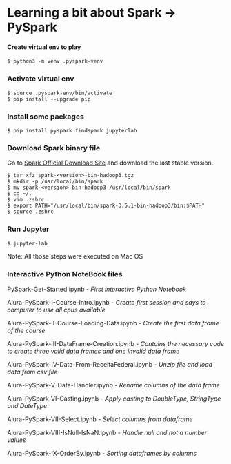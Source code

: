 # Learning a bit about Spark -> PySpark

#### Create virtual env to play 
```
$ python3 -m venv .pyspark-venv
```

### Activate virtual env 
```
$ source .pyspark-env/bin/activate
$ pip install --upgrade pip
```

### Install some packages 
```
$ pip install pyspark findspark jupyterlab
```

### Download Spark binary file
Go to [Spark Official Download Site](https://spark.apache.org/downloads.html) and download the last stable version.

```
$ tar xfz spark-<version>-bin-hadoop3.tgz
$ mkdir -p /usr/local/bin/spark
$ mv spark-<version>-bin-hadoop3 /usr/local/bin/spark
$ cd ~/.
$ vim .zshrc
$ export PATH="/usr/local/bin/spark-3.5.1-bin-hadoop3/bin:$PATH"
$ source .zshrc
```

### Run Jupyter

```
$ jupyter-lab
```

Note: All those steps were executed on Mac OS 


### Interactive Python NoteBook files

PySpark-Get-Started.ipynb - *First interactive Python Notebook* 

Alura-PySpark-I-Course-Intro.ipynb - *Create first session and says to computer to use all cpus available* 

Alura-PySpark-II-Course-Loading-Data.ipynb - *Create the first data frame of the course*

Alura-PySpark-III-DataFrame-Creation.ipynb - *Contains the necessary code to create three valid data frames and one invalid data frame*

Alura-PySpark-IV-Data-From-ReceitaFederal.ipynb - *Unzip file and load data from csv file*

Alura-PySpark-V-Data-Handler.ipynb - *Rename columns of the data frame*

Alura-PySpark-VI-Casting.ipynb - *Apply casting to DoubleType, StringType and DateType*

Alura-PySpark-VII-Select.ipynb - *Select columns from dataframe*

Alura-PySpark-VIII-IsNull-IsNaN.ipynb - *Handle null and not a number values*

Alura-PySpark-IX-OrderBy.ipynb - *Sorting dataframes by columns*

